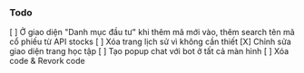 ### Todo

[ ] Ở giao diện "Danh mục đầu tư" khi thêm mã mới vào, thêm search tên mã cổ phiếu từ API stocks
[ ] Xóa trang lịch sử vì không cần thiết
[X] Chỉnh sửa giao diện trang học tập
[ ] Tạo popup chat với bot ở tất cả màn hình
[ ] Xóa code & Revork code
